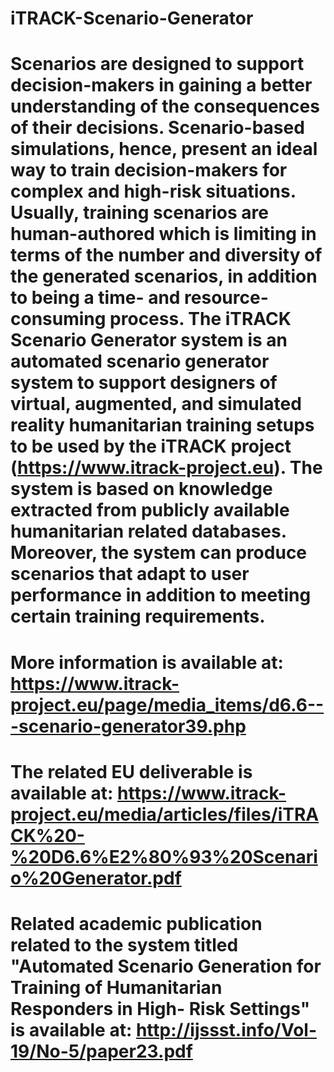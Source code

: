 # iTRACK-Scenario-Generator
# Scenarios are designed to support decision-makers in gaining a better understanding of the consequences of their decisions. Scenario-based simulations, hence, present an ideal way to train decision-makers for complex and high-risk situations. Usually, training scenarios are human-authored which is limiting in terms of the number and diversity of the generated scenarios, in addition to being a time- and resource-consuming process. The iTRACK Scenario Generator system is an automated scenario generator system to support designers of virtual, augmented, and simulated reality humanitarian training setups to be used by the iTRACK project (https://www.itrack-project.eu). The system is based on knowledge extracted from publicly available humanitarian related databases. Moreover, the system can produce scenarios that adapt to user performance in addition to meeting certain training requirements.

# More information is available at: https://www.itrack-project.eu/page/media_items/d6.6---scenario-generator39.php
# The related EU deliverable is available at: https://www.itrack-project.eu/media/articles/files/iTRACK%20-%20D6.6%E2%80%93%20Scenario%20Generator.pdf
# Related academic publication related to the system titled "Automated Scenario Generation for Training of Humanitarian Responders in High- Risk Settings" is available at: http://ijssst.info/Vol-19/No-5/paper23.pdf
